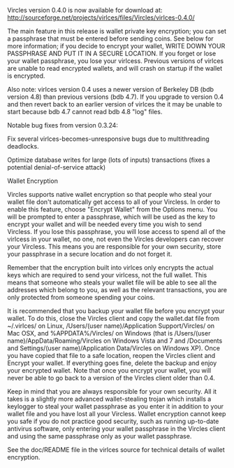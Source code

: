 Vircles version 0.4.0 is now available for download at:
http://sourceforge.net/projects/virlces/files/Vircles/virlces-0.4.0/

The main feature in this release is wallet private key encryption;
you can set a passphrase that must be entered before sending coins.
See below for more information; if you decide to encrypt your wallet,
WRITE DOWN YOUR PASSPHRASE AND PUT IT IN A SECURE LOCATION. If you
forget or lose your wallet passphrase, you lose your virlcess.
Previous versions of virlces are unable to read encrypted wallets,
and will crash on startup if the wallet is encrypted.

Also note: virlces version 0.4 uses a newer version of Berkeley DB
(bdb version 4.8) than previous versions (bdb 4.7). If you upgrade
to version 0.4 and then revert back to an earlier version of virlces
the it may be unable to start because bdb 4.7 cannot read bdb 4.8
"log" files.


Notable bug fixes from version 0.3.24:

Fix several virlces-becomes-unresponsive bugs due to multithreading
deadlocks.

Optimize database writes for large (lots of inputs) transactions
(fixes a potential denial-of-service attack)


Wallet Encryption

Vircles supports native wallet encryption so that people who steal your
wallet file don't automatically get access to all of your Vircless.
In order to enable this feature, choose "Encrypt Wallet" from the
Options menu.  You will be prompted to enter a passphrase, which
will be used as the key to encrypt your wallet and will be needed
every time you wish to send Vircless.  If you lose this passphrase,
you will lose access to spend all of the virlcess in your wallet,
no one, not even the Vircles developers can recover your Vircless.
This means you are responsible for your own security, store your
passphrase in a secure location and do not forget it.

Remember that the encryption built into virlces only encrypts the
actual keys which are required to send your virlcess, not the full
wallet.  This means that someone who steals your wallet file will
be able to see all the addresses which belong to you, as well as the
relevant transactions, you are only protected from someone spending
your coins.

It is recommended that you backup your wallet file before you
encrypt your wallet.  To do this, close the Vircles client and
copy the wallet.dat file from ~/.virlces/ on Linux, /Users/(user
name)/Application Support/Vircles/ on Mac OSX, and %APPDATA%/Vircles/
on Windows (that is /Users/(user name)/AppData/Roaming/Vircles on
Windows Vista and 7 and /Documents and Settings/(user name)/Application
Data/Vircles on Windows XP).  Once you have copied that file to a
safe location, reopen the Vircles client and Encrypt your wallet.
If everything goes fine, delete the backup and enjoy your encrypted
wallet.  Note that once you encrypt your wallet, you will never be
able to go back to a version of the Vircles client older than 0.4.

Keep in mind that you are always responsible for your own security.
All it takes is a slightly more advanced wallet-stealing trojan which
installs a keylogger to steal your wallet passphrase as you enter it
in addition to your wallet file and you have lost all your Vircless.
Wallet encryption cannot keep you safe if you do not practice
good security, such as running up-to-date antivirus software, only
entering your wallet passphrase in the Vircles client and using the
same passphrase only as your wallet passphrase.

See the doc/README file in the virlces source for technical details
of wallet encryption.
